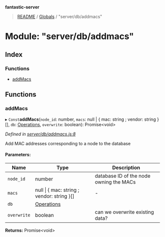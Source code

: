 **fantastic-server**

> [README](../README.md) / [Globals](../globals.md) / "server/db/addmacs"

# Module: "server/db/addmacs"

## Index

### Functions

* [addMacs](_server_db_addmacs_.md#addmacs)

## Functions

### addMacs

▸ `Const`**addMacs**(`node_id`: number, `macs`: null \| { mac: string ; vendor: string  }[], `db`: [Operations](_packages_fantastic_utils_db_types_d_.md#operations), `overwrite`: boolean): Promise\<void>

*Defined in [server/db/addmacs.js:8](https://github.com/besimorhino/project-fantastic/blob/af5d0de/server/db/addmacs.js#L8)*

Add MAC addresses corresponding to a node to the database

#### Parameters:

Name | Type | Description |
------ | ------ | ------ |
`node_id` | number | database ID of the node owning the MACs |
`macs` | null \| { mac: string ; vendor: string  }[] | - |
`db` | [Operations](_packages_fantastic_utils_db_types_d_.md#operations) |  |
`overwrite` | boolean | can we overwrite existing data?  |

**Returns:** Promise\<void>
